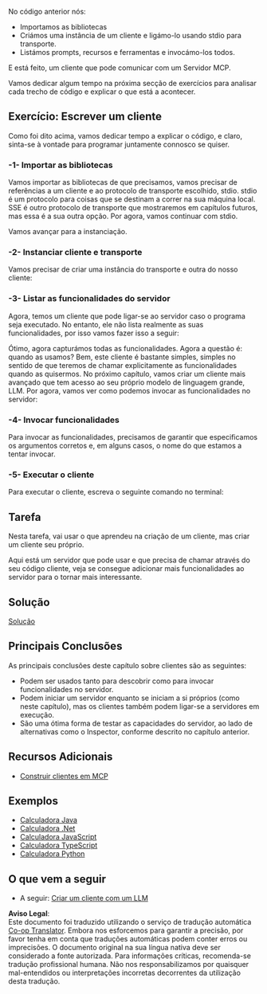 <!--
CO_OP_TRANSLATOR_METADATA:
{
  "original_hash": "4cc245e2f4ea5db5e2b8c2cd1dadc4b4",
  "translation_date": "2025-07-13T18:14:05+00:00",
  "source_file": "03-GettingStarted/02-client/README.md",
  "language_code": "pt"
}
-->
No código anterior nós:

- Importamos as bibliotecas
- Criámos uma instância de um cliente e ligámo-lo usando stdio para transporte.
- Listámos prompts, recursos e ferramentas e invocámo-los todos.

E está feito, um cliente que pode comunicar com um Servidor MCP.

Vamos dedicar algum tempo na próxima secção de exercícios para analisar cada trecho de código e explicar o que está a acontecer.

## Exercício: Escrever um cliente

Como foi dito acima, vamos dedicar tempo a explicar o código, e claro, sinta-se à vontade para programar juntamente connosco se quiser.

### -1- Importar as bibliotecas

Vamos importar as bibliotecas de que precisamos, vamos precisar de referências a um cliente e ao protocolo de transporte escolhido, stdio. stdio é um protocolo para coisas que se destinam a correr na sua máquina local. SSE é outro protocolo de transporte que mostraremos em capítulos futuros, mas essa é a sua outra opção. Por agora, vamos continuar com stdio.

Vamos avançar para a instanciação.

### -2- Instanciar cliente e transporte

Vamos precisar de criar uma instância do transporte e outra do nosso cliente:

### -3- Listar as funcionalidades do servidor

Agora, temos um cliente que pode ligar-se ao servidor caso o programa seja executado. No entanto, ele não lista realmente as suas funcionalidades, por isso vamos fazer isso a seguir:

Ótimo, agora capturámos todas as funcionalidades. Agora a questão é: quando as usamos? Bem, este cliente é bastante simples, simples no sentido de que teremos de chamar explicitamente as funcionalidades quando as quisermos. No próximo capítulo, vamos criar um cliente mais avançado que tem acesso ao seu próprio modelo de linguagem grande, LLM. Por agora, vamos ver como podemos invocar as funcionalidades no servidor:

### -4- Invocar funcionalidades

Para invocar as funcionalidades, precisamos de garantir que especificamos os argumentos corretos e, em alguns casos, o nome do que estamos a tentar invocar.

### -5- Executar o cliente

Para executar o cliente, escreva o seguinte comando no terminal:

## Tarefa

Nesta tarefa, vai usar o que aprendeu na criação de um cliente, mas criar um cliente seu próprio.

Aqui está um servidor que pode usar e que precisa de chamar através do seu código cliente, veja se consegue adicionar mais funcionalidades ao servidor para o tornar mais interessante.

## Solução

[Solução](./solution/README.md)

## Principais Conclusões

As principais conclusões deste capítulo sobre clientes são as seguintes:

- Podem ser usados tanto para descobrir como para invocar funcionalidades no servidor.
- Podem iniciar um servidor enquanto se iniciam a si próprios (como neste capítulo), mas os clientes também podem ligar-se a servidores em execução.
- São uma ótima forma de testar as capacidades do servidor, ao lado de alternativas como o Inspector, conforme descrito no capítulo anterior.

## Recursos Adicionais

- [Construir clientes em MCP](https://modelcontextprotocol.io/quickstart/client)

## Exemplos

- [Calculadora Java](../samples/java/calculator/README.md)
- [Calculadora .Net](../../../../03-GettingStarted/samples/csharp)
- [Calculadora JavaScript](../samples/javascript/README.md)
- [Calculadora TypeScript](../samples/typescript/README.md)
- [Calculadora Python](../../../../03-GettingStarted/samples/python)

## O que vem a seguir

- A seguir: [Criar um cliente com um LLM](../03-llm-client/README.md)

**Aviso Legal**:  
Este documento foi traduzido utilizando o serviço de tradução automática [Co-op Translator](https://github.com/Azure/co-op-translator). Embora nos esforcemos para garantir a precisão, por favor tenha em conta que traduções automáticas podem conter erros ou imprecisões. O documento original na sua língua nativa deve ser considerado a fonte autorizada. Para informações críticas, recomenda-se tradução profissional humana. Não nos responsabilizamos por quaisquer mal-entendidos ou interpretações incorretas decorrentes da utilização desta tradução.